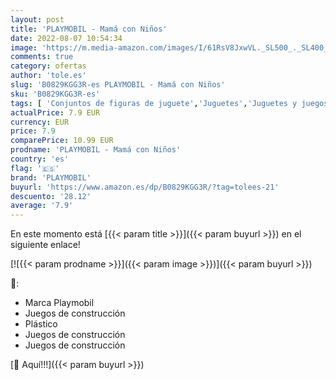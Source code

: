```yaml
---
layout: post
title: 'PLAYMOBIL - Mamá con Niños'
date: 2022-08-07 10:54:34
image: 'https://m.media-amazon.com/images/I/61RsV8JxwVL._SL500_._SL400_.jpg'
comments: true
category: ofertas
author: 'tole.es'
slug: 'B0829KGG3R-es PLAYMOBIL - Mamá con Niños'
sku: 'B0829KGG3R-es'
tags: [ 'Conjuntos de figuras de juguete','Juguetes','Juguetes y juegos','Muñecos y figuras','playmobil','🇪🇸', ]
actualPrice: 7.9 EUR
currency: EUR
price: 7.9
comparePrice: 10.99 EUR
prodname: 'PLAYMOBIL - Mamá con Niños'
country: 'es'
flag: '🇪🇸'
brand: 'PLAYMOBIL'
buyurl: 'https://www.amazon.es/dp/B0829KGG3R/?tag=tolees-21'
descuento: '28.12'
average: '7.9'
---
```


En este momento está [{{< param title >}}]({{< param buyurl >}}) en el siguiente enlace!

[![{{< param prodname >}}]({{< param image >}})]({{< param buyurl >}})

🔎:

- Marca Playmobil
- Juegos de construcción
- Plástico
- Juegos de construcción
- Juegos de construcción

[🛒 Aquí!!!]({{< param buyurl >}})
